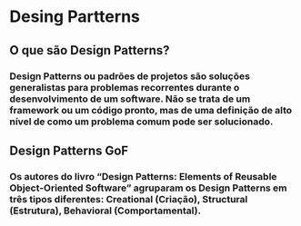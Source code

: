 # Desing Partterns  

## O que são Design Patterns?
### Design Patterns ou padrões de projetos são soluções generalistas para problemas recorrentes durante o desenvolvimento de um software. Não se trata de um framework ou um código pronto, mas de uma definição de alto nível de como um problema comum pode ser solucionado.

## Design Patterns GoF
### Os autores do livro “Design Patterns: Elements of Reusable Object-Oriented Software” agruparam os Design Patterns em três tipos diferentes: Creational (Criação), Structural (Estrutura), Behavioral (Comportamental).

